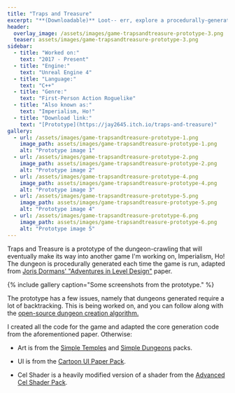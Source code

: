 ```yaml
---
title: "Traps and Treasure"
excerpt: "**(Downloadable)** Loot-- err, explore a procedurally-generated temple while dodging traps and searching for a jackpot!"
header:
  overlay_image: /assets/images/game-trapsandtreasure-prototype-3.png
  teaser: assets/images/game-trapsandtreasure-prototype-3.png
sidebar:
  - title: "Worked on:"
    text: "2017 - Present"
  - title: "Engine:"
    text: "Unreal Engine 4"
  - title: "Language:"
    text: "C++"
  - title: "Genre:"
    text: "First-Person Action Roguelike"
  - title: "Also known as:"
    text: "Imperialism, Ho!"
  - title: "Download link:"
    text: "[Prototype](https://jay2645.itch.io/traps-and-treasure)"
gallery:
  - url: /assets/images/game-trapsandtreasure-prototype-1.png
    image_path: assets/images/game-trapsandtreasure-prototype-1.png
    alt: "Prototype image 1"
  - url: /assets/images/game-trapsandtreasure-prototype-2.png
    image_path: assets/images/game-trapsandtreasure-prototype-2.png
    alt: "Prototype image 2"
  - url: /assets/images/game-trapsandtreasure-prototype-4.png
    image_path: assets/images/game-trapsandtreasure-prototype-4.png
    alt: "Prototype image 3"
  - url: /assets/images/game-trapsandtreasure-prototype-5.png
    image_path: assets/images/game-trapsandtreasure-prototype-5.png
    alt: "Prototype image 4"
  - url: /assets/images/game-trapsandtreasure-prototype-6.png
    image_path: assets/images/game-trapsandtreasure-prototype-6.png
    alt: "Prototype image 5"
---
```


Traps and Treasure is a prototype of the dungeon-crawling that will eventually make its way into another game I'm working on, Imperialism, Ho! The dungeon is procedurally generated each time the game is run, adapted from [Joris Dormans' "Adventures in Level Design"](https://web.archive.org/web/20180625012615/http://www.jorisdormans.nl/pdf/dormans2010_AdventuresInLevelDesign.pdf) paper.

{% include gallery caption="Some screenshots from the prototype." %}

The prototype has a few issues, namely that dungeons generated require a lot of backtracking. This is being worked on, and you can follow along with the [open-source dungeon creation algorithm.](https://github.com/Jay2645/DungeonMaker)

I created all the code for the game and adapted the core generation code from the aforementioned paper. Otherwise:

* Art is from the [Simple Temples](https://www.unrealengine.com/marketplace/en-US/item/da8740323fd74b36acc0b8a349320cd5) and [Simple Dungeons](https://www.unrealengine.com/marketplace/en-US/item/62bf02fd54014a53adb8b594f20c8bfc) packs.

* UI is from the [Cartoon UI Paper Pack](https://www.unrealengine.com/marketplace/en-US/item/b2b6853327bb4c03bdeebbdc3f0b071c).

* Cel Shader is a heavily modified version of a shader from the [Advanced Cel Shader Pack](https://www.unrealengine.com/marketplace/en-US/item/73d7b174d3dc49b4992ad2d1b5760a42).